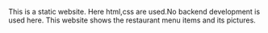 This is a static website. Here html,css are used.No backend development is used here.
This website shows the restaurant menu items and its pictures.